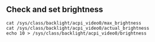 Check and set brightness
---

```
cat /sys/class/backlight/acpi_video0/max_brightness
cat /sys/class/backlight/acpi_video0/actual_brightness
echo 10 > /sys/class/backlight/acpi_video0/brightness
```
